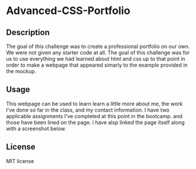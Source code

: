 # Advanced-CSS-Portfolio

## Description

The goal of this challenge was to create a professional portfolio on our own. We were not given any starter code at all. The goal of this challenge was for us to use everything we had learned about html and css up to that point in order to make a webpage that appeared simarly to the example provided in the mockup.

## Usage

This webpage can be used to learn learn a little more about me, the work I've done so far in the class, and my contact information. I have two applicable assignments I've completed at this point in the bootcamp. and those have been lined on the page. i have alsp linked the page itself along with a screenshot below.



## License

MIT license